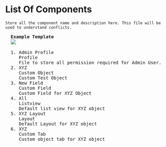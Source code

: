 # List Of Components
```
Store all the component name and description here. This file will be used to understand conflicts.
```

<pre>
  <b>Example Template</b>
  <img src="https://github.com/DhanarajaN/LWC_Examples/assets/78594315/73e559c5-2011-4463-b55f-7bb6bbf6ea11"/>
</pre>


<pre>
  1. Admin Profile
     Profile
     File to store all permission required for Admin User.
  2. XYZ
     Custom Object
     Custom Test Object
  3. New Field
     Custom Field
     Custom Field for XYZ Object
  4. All
     Listview
     Default list view for XYZ object
  5. XYZ Layout
     Layout
     Default Layout for XYZ object
  6. XYZ
     Custom Tab
     Custom object tab for XYZ object
</pre>